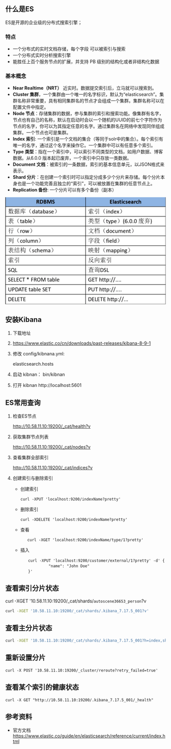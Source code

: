 ## 什么是ES

ES是开源的企业级的分布式搜索引擎；

### 特点

- 一个分布式的实时文档存储，每个字段 可以被索引与搜索
- 一个分布式实时分析搜索引擎
- 能胜任上百个服务节点的扩展，并支持 PB 级别的结构化或者非结构化数据

### 基本概念

- **Near Realtime（NRT）** 近实时。数据提交索引后，立马就可以搜索到。
- **Cluster 集群**，一个集群由一个唯一的名字标识，默认为“elasticsearch”。集群名称非常重要，具有相同集群名的节点才会组成一个集群。集群名称可以在配置文件中指定。
- **Node 节点**：存储集群的数据，参与集群的索引和搜索功能。像集群有名字，节点也有自己的名称，默认在启动时会以一个随机的UUID的前七个字符作为节点的名字，你可以为其指定任意的名字。通过集群名在网络中发现同伴组成集群。一个节点也可是集群。
- **Index 索引**: 一个索引是一个文档的集合（等同于solr中的集合）。每个索引有唯一的名字，通过这个名字来操作它。一个集群中可以有任意多个索引。
- **Type 类型**：指在一个索引中，可以索引不同类型的文档，如用户数据、博客数据。从6.0.0 版本起已废弃，一个索引中只存放一类数据。
- **Document 文档**：被索引的一条数据，索引的基本信息单元，以JSON格式来表示。
- **Shard 分片**：在创建一个索引时可以指定分成多少个分片来存储。每个分片本身也是一个功能完善且独立的“索引”，可以被放置在集群的任意节点上。
- **Replication 备份**: 一个分片可以有多个备份（副本）

![image-20230904154025222](./ES.assets/image-20230904154025222.png)

## 安装Kibana

1. 下载地址

2. https://www.elastic.co/cn/downloads/past-releases/kibana-8-9-1

3. 修改 config/kibnana.yml: 

   elasticsearch.hosts
4. 启动 kibnan： bin/kibnan
5. 打开 kibnan
   http://localhost:5601


## ES常用查询
1. 检查ES节点

    http://10.58.11.10:19200/_cat/health?v

2. 获取集群节点列表

    http://10.58.11.10:19200/_cat/nodes?v

3. 查看集群全部索引 

   http://10.58.11.10:19200/_cat/indices?v

4. 创建索引与删除索引

   * 创建索引

     ```shell
     curl -XPUT 'localhost:9200/indexName?pretty'
     ```

   * 删除索引

     ```shell
     curl -XDELETE 'localhost:9200/indexName?pretty'
     ```

   * 查看

     ```shell
        curl -XGET 'localhost:9200/indexName/type/1?pretty'
     ```

   * 插入

     ```shell
     　　curl -XPUT 'localhost:9200/customer/external/1?pretty' -d' {
            　　  "name": "John Doe"
     　　}'
     ```




## 查看索引分片状态

curl -XGET '10.58.11.10:19200/_cat/shards/`autoscene36653_person`?v

```bash
curl -XGET '10.58.11.10:19200/_cat/shards/.kibana_7.17.5_001?v'
```

## 查看主分片状态

```bash
curl -XGET '10.58.11.10:19200/_cat/shards/.kibana_7.17.5_001?h=index,shard,prirep,state,unassigned.reason'
```

## 重新设置分片

```shell
curl -X POST '10.58.11.10:19200/_cluster/reroute?retry_failed=true'
```

## 查看某个索引的健康状态

```shell
curl -X GET "http://10.58.11.10:19200/.kibana_7.17.5_001/_health"
```

## 参考资料
* 官方文档 https://www.elastic.co/guide/en/elasticsearch/reference/current/index.html